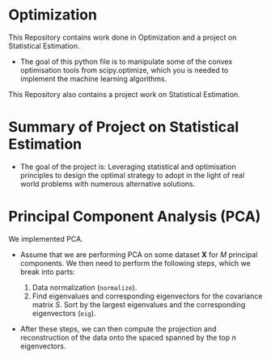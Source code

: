 # Optimization

This Repository contains work done in Optimization and a project on Statistical Estimation.

* The goal of this python file is to manipulate some of the convex optimisation tools from scipy.optimize, which you is needed to implement the machine learning algorithms. 


This Repository also contains a project work on Statistical Estimation.

# Summary of Project on  Statistical Estimation

* The goal of the project is:
 Leveraging statistical and optimisation principles to design the
optimal strategy to adopt in the light of real world problems with numerous alternative solutions.



# Principal Component Analysis (PCA)

We  implemented  PCA. 

* Assume that we are performing PCA on some dataset $\boldsymbol X$ for $M$ principal components. 
We then need to perform the following steps, which we break into parts:

   1. Data normalization (`normalize`).
   2. Find eigenvalues and corresponding eigenvectors for the covariance matrix $S$.
   Sort by the largest eigenvalues and the corresponding eigenvectors (`eig`).

* After these steps, we can then compute the projection and reconstruction of the data onto the spaced spanned by the top $n$ eigenvectors.

